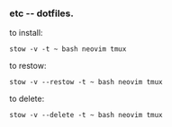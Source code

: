 ### etc -- dotfiles.

to install:

	stow -v -t ~ bash neovim tmux

to restow:

	stow -v --restow -t ~ bash neovim tmux

to delete:

	stow -v --delete -t ~ bash neovim tmux
